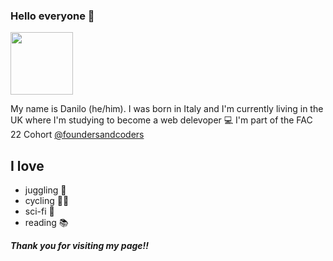 ### Hello everyone 👋

 <img src="https://media.giphy.com/media/hTUJMB4EzbfO5HoEtH/giphy.gif" width="100"> 

My name is Danilo (he/him). 
I was born in Italy and I'm currently living in the UK where I'm studying to become a web delevoper 💻 
I'm part of the FAC 22 Cohort [@foundersandcoders](https://github.com/foundersandcoders) 

## I love 
* juggling 🤹
* cycling 🚴‍♂️ 
* sci-fi 🤖 
* reading 📚 

**_Thank you for visiting my page!!_**



<!--
**danilo-cupido/danilo-cupido** is a ✨ _special_ ✨ repository because its `README.md` (this file) appears on your GitHub profile.

Here are some ideas to get you started:

- 🔭 I’m currently working on ...
- 🌱 I’m currently learning ...
- 👯 I’m looking to collaborate on ...
- 🤔 I’m looking for help with ...
- 💬 Ask me about ...
- 📫 How to reach me: ...
- 😄 Pronouns: ...
- ⚡ Fun fact: ...
-->
